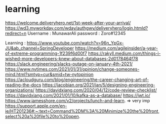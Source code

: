 # learning

https://welcome.deliveryhero.net/1st-week-after-your-arrival/
https://wd3.myworkday.com/wday/authgwy/deliveryhero/login.htmld?redirect=n
Username : MunawarAli
password : Zoro#12345

Learning : 
https://www.youtube.com/watch?v=96n_YpGx-JU&ab_channel=SpringDeveloper
https://medium.com/agileinsider/a-year-of-extreme-programming-1f239f6d00f7
https://rakyll.medium.com/things-i-wished-more-developers-knew-about-databases-2d0178464f78
https://slack.engineering/slacks-outage-on-january-4th-2021/
https://www.nytimes.com/2021/01/31/opinion/change-someones-mind.html?smtyp=cur&smid=tw-nytopinion
https://acloudguru.com/blog/engineering/the-career-changing-art-of-reading-the-docs
https://jacobian.org/2021/jan/5/designing-engineering-organizations/
https://davidxiang.com/2020/04/12/code-review-checklist/
https://davidxiang.com/2021/01/10/kafka-as-a-database/
https://jwt.io/
https://www.jamesshore.com/v2/projects/lunch-and-learn.    => very imp
https://support.apple.com/en-ie/HT201236#:~:text=Command%2DM%3A%20Minimize%20the%20front,select%20a%20file%20to%20open.
